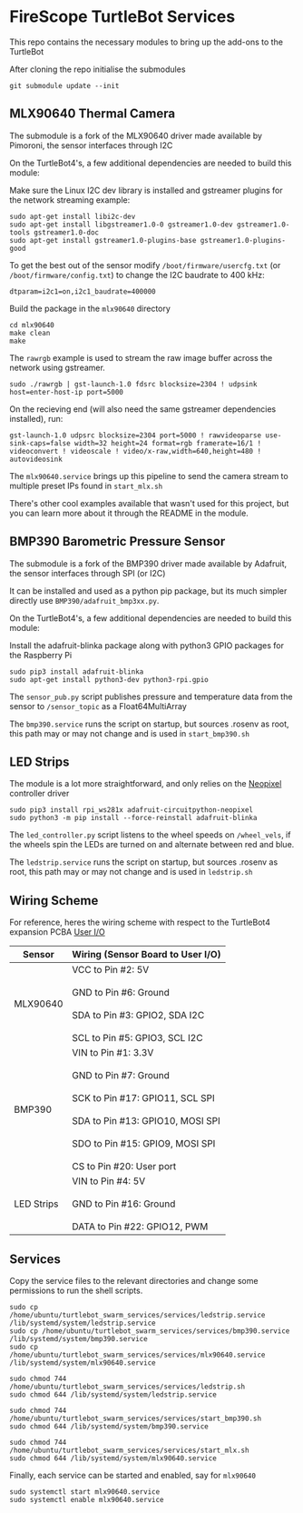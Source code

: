 # FireScope TurtleBot Services

This repo contains the necessary modules to bring up the add-ons to the TurtleBot

After cloning the repo initialise the submodules
```text
git submodule update --init

```
## MLX90640 Thermal Camera

The submodule is a fork of the MLX90640 driver made available by Pimoroni, the sensor interfaces through I2C

On the TurtleBot4's, a few additional dependencies are needed to build this module:

Make sure the Linux I2C dev library is installed and gstreamer plugins for the network streaming example:

```text
sudo apt-get install libi2c-dev
sudo apt-get install libgstreamer1.0-0 gstreamer1.0-dev gstreamer1.0-tools gstreamer1.0-doc
sudo apt-get install gstreamer1.0-plugins-base gstreamer1.0-plugins-good
```

To get the best out of the sensor modify `/boot/firmware/usercfg.txt`  (or `/boot/firmware/config.txt`) to change the I2C baudrate to 400 kHz:

```text
dtparam=i2c1=on,i2c1_baudrate=400000
```

Build the package in the `mlx90640` directory 
```text
cd mlx90640
make clean
make
```

The `rawrgb` example is used to stream the raw image buffer across the network using gstreamer.

```
sudo ./rawrgb | gst-launch-1.0 fdsrc blocksize=2304 ! udpsink host=enter-host-ip port=5000
```

On the recieving end (will also need the same gstreamer dependencies installed), run:
```
gst-launch-1.0 udpsrc blocksize=2304 port=5000 ! rawvideoparse use-sink-caps=false width=32 height=24 format=rgb framerate=16/1 ! videoconvert ! videoscale ! video/x-raw,width=640,height=480 ! autovideosink
```

The `mlx90640.service` brings up this pipeline to send the camera stream to multiple preset IPs found in `start_mlx.sh`

There's other cool examples available that wasn't used for this project, but you can learn more about it through the README in the module.


## BMP390 Barometric Pressure Sensor 

The submodule is a fork of the BMP390 driver made available by Adafruit, the sensor interfaces through SPI (or I2C)

It can be installed and used as a python pip package, but its much simpler directly use `BMP390/adafruit_bmp3xx.py`.

On the TurtleBot4's, a few additional dependencies are needed to build this module:

Install the adafruit-blinka package along with python3 GPIO packages for the Raspberry Pi

```text
sudo pip3 install adafruit-blinka
sudo apt-get install python3-dev python3-rpi.gpio
```

The `sensor_pub.py` script publishes pressure and temperature data from the sensor to `/sensor_topic` as a Float64MultiArray

The `bmp390.service` runs the script on startup, but sources .rosenv as root, this path may or may not change and is used in `start_bmp390.sh`


## LED Strips 

The module is a lot more straightforward, and only relies on the [Neopixel](https://learn.adafruit.com/neopixels-on-raspberry-pi/python-usage) controller driver

```text
sudo pip3 install rpi_ws281x adafruit-circuitpython-neopixel
sudo python3 -m pip install --force-reinstall adafruit-blinka
```

The `led_controller.py` script listens to the wheel speeds on `/wheel_vels`, if the wheels spin the LEDs are turned on and alternate between red and blue.

The `ledstrip.service` runs the script on startup, but sources .rosenv as root, this path may or may not change and is used in `ledstrip.sh`



## Wiring Scheme

For reference, heres the wiring scheme with respect to the TurtleBot4 expansion PCBA [User I/O](https://turtlebot.github.io/turtlebot4-user-manual/electrical/pcba.html)

| Sensor     | Wiring (Sensor Board to User I/O)                                                                                                                                                               |
| ---------- | ------------------------------------------------------------------------------------------------------------------------------------------------------------------------------------------------------ |
| MLX90640   | VCC to Pin #2: 5V<br><br>GND to Pin #6: Ground<br><br>SDA to Pin #3: GPIO2, SDA I2C<br><br>SCL to Pin #5: GPIO3, SCL I2C                                                                               |
| BMP390     | VIN to Pin #1: 3.3V<br><br>GND to Pin #7: Ground<br><br>SCK to Pin #17: GPIO11, SCL SPI<br><br>SDA to Pin #13: GPIO10, MOSI SPI<br><br>SDO to Pin #15: GPIO9, MOSI SPI<br><br>CS to Pin #20: User port |
| LED Strips | VIN to Pin #4: 5V<br><br>GND to Pin #16: Ground<br><br>DATA to Pin #22: GPIO12, PWM                                                                                                                    |


## Services

Copy the service files to the relevant directories and change some permissions to run the shell scripts.
```text
sudo cp /home/ubuntu/turtlebot_swarm_services/services/ledstrip.service /lib/systemd/system/ledstrip.service
sudo cp /home/ubuntu/turtlebot_swarm_services/services/bmp390.service /lib/systemd/system/bmp390.service
sudo cp /home/ubuntu/turtlebot_swarm_services/services/mlx90640.service /lib/systemd/system/mlx90640.service

sudo chmod 744 /home/ubuntu/turtlebot_swarm_services/services/ledstrip.sh
sudo chmod 644 /lib/systemd/system/ledstrip.service

sudo chmod 744 /home/ubuntu/turtlebot_swarm_services/services/start_bmp390.sh
sudo chmod 644 /lib/systemd/system/bmp390.service

sudo chmod 744 /home/ubuntu/turtlebot_swarm_services/services/start_mlx.sh
sudo chmod 644 /lib/systemd/system/mlx90640.service
```

Finally, each service can be started and enabled, say for `mlx90640`

```text
sudo systemctl start mlx90640.service 
sudo systemctl enable mlx90640.service
```